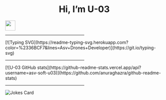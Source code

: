 <h1 align="center"> Hi, I’m U-03 </h1>
  <img src="https://github.com/blackcater/blackcater/raw/main/images/Hi.gif" height="32"/>
<hr align="center" width="50%" size="2" color="red"/>
[![Typing SVG](https://readme-typing-svg.herokuapp.com?color=%2336BCF7&lines=Asv+Drones+Developer)](https://git.io/typing-svg)  
<hr align="center" width="50%" size="2" color="red"/>
[![U-03 GitHub stats](https://github-readme-stats.vercel.app/api?username=asv-soft-u03)](https://github.com/anuraghazra/github-readme-stats)
<hr align="center" width="50%" size="2" color="red"/>


![Jokes Card](https://readme-jokes.vercel.app/api)

<!---
asv-soft-u03/asv-soft-u03 is a ✨ special ✨ repository because its `README.md` (this file) appears on your GitHub profile.
You can click the Preview link to take a look at your changes.
--->
